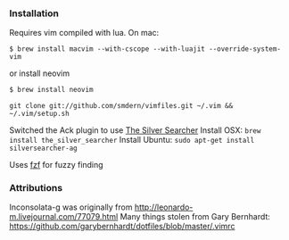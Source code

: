 ### Installation

Requires vim compiled with lua. On mac:

```
$ brew install macvim --with-cscope --with-luajit --override-system-vim
```

or install neovim

```sh
$ brew install neovim
```

`git clone git://github.com/smdern/vimfiles.git ~/.vim && ~/.vim/setup.sh`

Switched the Ack plugin to use [The Silver Searcher](https://github.com/ggreer/the_silver_searcher)
Install OSX: `brew install the_silver_searcher`
Install Ubuntu: `sudo apt-get install silversearcher-ag`

Uses [fzf](https://github.com/junegunn/fzf) for fuzzy finding

### Attributions

Inconsolata-g was originally from http://leonardo-m.livejournal.com/77079.html
Many things stolen from Gary Bernhardt: https://github.com/garybernhardt/dotfiles/blob/master/.vimrc
